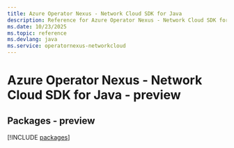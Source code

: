 ```yaml
---
title: Azure Operator Nexus - Network Cloud SDK for Java
description: Reference for Azure Operator Nexus - Network Cloud SDK for Java
ms.date: 10/23/2025
ms.topic: reference
ms.devlang: java
ms.service: operatornexus-networkcloud
---
```

# Azure Operator Nexus - Network Cloud SDK for Java - preview
## Packages - preview
[!INCLUDE [packages](operator-nexus---network-cloud-index.md)]